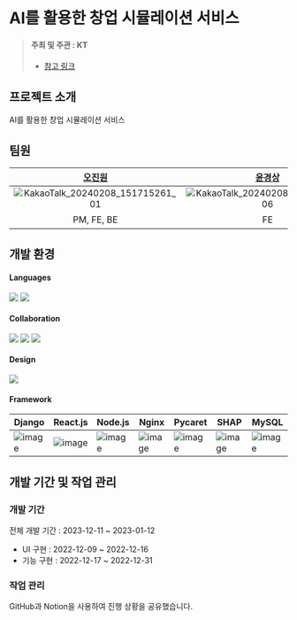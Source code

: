# AI를 활용한 창업 시뮬레이션 서비스
> #### 주최 및 주관 : KT
> + [참고 링크](https://aivle.kt.co.kr/home/main/indexMain)


## 프로젝트 소개
AI를 활용한 창업 시뮬레이션 서비스


## 팀원
| [오진원](https://github.com/jinwon97) | [윤경상](https://github.com/LVNAo) | [김수현](https://github.com/dduniverse) | [신진한](https://github.com/newdark7749) | [안예린](https://github.com/girlwcode) | [김수환](https://github.com/kimsuhwan1024) | [이웅희](https://github.com/noon772) |
| :---: | :---: | :---: | :---: | :---: | :---: | :---: |
| ![KakaoTalk_20240208_151715261_01](https://github.com/KT-AIvle-4th-Big-Project-Team2/project-file/assets/101264299/7ec1a3b4-8ab5-4b80-baf8-d790f6bc591d) | ![KakaoTalk_20240208_151715261_06](https://github.com/KT-AIvle-4th-Big-Project-Team2/project-file/assets/101264299/1a0853ed-25d1-4468-bfbb-d67f38df4802) | ![KakaoTalk_20240208_151715261_05](https://github.com/KT-AIvle-4th-Big-Project-Team2/project-file/assets/101264299/d7c77b14-f5b7-42a5-84cf-751e8a88020c) | ![KakaoTalk_20240208_151715261](https://github.com/KT-AIvle-4th-Big-Project-Team2/project-file/assets/101264299/97260fe8-15cb-43ee-958c-354df5ebb922) | ![KakaoTalk_20240208_151715261_03](https://github.com/KT-AIvle-4th-Big-Project-Team2/project-file/assets/101264299/47605602-8467-402d-ac3a-bd96f4d06aac) | ![KakaoTalk_20240208_151715261_04](https://github.com/KT-AIvle-4th-Big-Project-Team2/project-file/assets/101264299/1a5c74c2-60f0-4a69-af90-a24070da78f2) | ![KakaoTalk_20240208_151715261_02](https://github.com/KT-AIvle-4th-Big-Project-Team2/project-file/assets/101264299/a0629044-18d1-4a55-ba4a-3f4fef67a227)
| PM, FE, BE | FE | AI, 기획 | AI | AI, 기획 | BE | BE |



## 개발 환경

#### Languages
<img src="https://img.shields.io/badge/python-3776AB?style=for-the-badge&logo=python&logoColor=white"> <img src="https://img.shields.io/badge/javascript-F7DF1E?style=for-the-badge&logo=javascript&logoColor=black"> 

#### Collaboration
<img src="https://img.shields.io/badge/git-F05032?style=for-the-badge&logo=git&logoColor=white"> <img src="https://img.shields.io/badge/github-181717?style=for-the-badge&logo=github&logoColor=white"> <img src="https://img.shields.io/badge/notion-A0A0A0?style=for-the-badge&logo=Notion&logoColor=white">

#### Design
<img src="https://img.shields.io/badge/figma-FF80CD?style=for-the-badge&logo=Figma&logoColor=white">

#### Framework
| Django | React.js | Node.js | Nginx | Pycaret | SHAP | MySQL | 
| --- | --- | --- | --- | --- | --- | --- |
| ![image](https://github.com/KT-AIvle-4th-Big-Project-Team2/project-file/assets/101264299/68647621-04a4-4ba7-8797-2635b1924acb)  | ![image](https://github.com/KT-AIvle-4th-Big-Project-Team2/project-file/assets/101264299/1ab66dd0-738b-42ba-bf04-d43b006122e9) |  ![image](https://github.com/KT-AIvle-4th-Big-Project-Team2/project-file/assets/101264299/ea22962a-aeaf-4025-8009-89224f82a95e) | ![image](https://github.com/KT-AIvle-4th-Big-Project-Team2/project-file/assets/101264299/42278f41-d98b-44fc-9cdd-878bfd66d174) | ![image](https://github.com/KT-AIvle-4th-Big-Project-Team2/project-file/assets/101264299/6be4a52d-cdf8-4c5d-b890-dc1dde3c6d69) | ![image](https://github.com/KT-AIvle-4th-Big-Project-Team2/project-file/assets/101264299/237d0376-b75b-4494-a929-aec3f58a7b66) | ![image](https://github.com/KT-AIvle-4th-Big-Project-Team2/project-file/assets/101264299/0ed84404-9cf8-40a7-96f2-1fecbc9814ed)


## 개발 기간 및 작업 관리
### 개발 기간
전체 개발 기간 : 2023-12-11 ~ 2023-01-12
- UI 구현 : 2022-12-09 ~ 2022-12-16
- 기능 구현 : 2022-12-17 ~ 2022-12-31

### 작업 관리
GitHub과 Notion을 사용하여 진행 상황을 공유했습니다.
